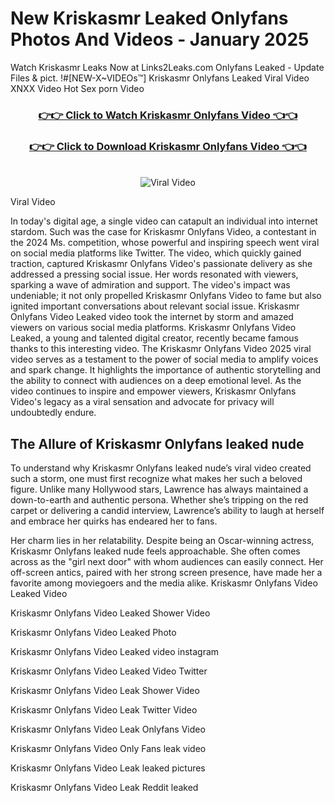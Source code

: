 # New Kriskasmr Leaked Onlyfans Photos And Videos - January 2025

Watch Kriskasmr Leaks Now at Links2Leaks.com Onlyfans Leaked - Update Files & pict. !#[NEW-X~VIDEOs™] Kriskasmr Onlyfans Leaked Viral Video XNXX Video Hot Sex porn Video
<br>
<div align="center">
<h3><a href="https://links2leaks.com/kriskasmr" rel="nofollow">👉👉 Click to Watch Kriskasmr Onlyfans Video 👈👈</a></h3>
<h3><a href="https://links2leaks.com/kriskasmr" rel="nofollow">👉👉 Click to Download Kriskasmr Onlyfans Video 👈👈</a></h3>
<br>
<a href="https://links2leaks.com/kriskasmr" rel="nofollow"><img src="https://i.ibb.co/Gkj2r4b/banner.png" alt="Viral Video" style="max-width: 100%; display: inline-block;" data-target="animated-imageImage"></a>
</div>

Viral Video

In today's digital age, a single video can catapult an individual into internet stardom. Such was the case for Kriskasmr Onlyfans Video, a contestant in the 2024 Ms. competition, whose powerful and inspiring speech went viral on social media platforms like Twitter.
The video, which quickly gained traction, captured Kriskasmr Onlyfans Video's passionate delivery as she addressed a pressing social issue. Her words resonated with viewers, sparking a wave of admiration and support. The video's impact was undeniable; it not only propelled Kriskasmr Onlyfans Video to fame but also ignited important conversations about relevant social issue.
Kriskasmr Onlyfans Video Leaked video took the internet by storm and amazed viewers on various social media platforms. Kriskasmr Onlyfans Video Leaked, a young and talented digital creator, recently became famous thanks to this interesting video.
The Kriskasmr Onlyfans Video 2025 viral video serves as a testament to the power of social media to amplify voices and spark change. It highlights the importance of authentic storytelling and the ability to connect with audiences on a deep emotional level. As the video continues to inspire and empower viewers, Kriskasmr Onlyfans Video's legacy as a viral sensation and advocate for privacy will undoubtedly endure.

<h2>The Allure of Kriskasmr Onlyfans leaked nude</h2>


To understand why Kriskasmr Onlyfans leaked nude’s viral video created such a storm, one must first recognize what makes her such a beloved figure. Unlike many Hollywood stars, Lawrence has always maintained a down-to-earth and authentic persona. Whether she’s tripping on the red carpet or delivering a candid interview, Lawrence’s ability to laugh at herself and embrace her quirks has endeared her to fans.

Her charm lies in her relatability. Despite being an Oscar-winning actress, Kriskasmr Onlyfans leaked nude feels approachable. She often comes across as the "girl next door" with whom audiences can easily connect. Her off-screen antics, paired with her strong screen presence, have made her a favorite among moviegoers and the media alike.
Kriskasmr Onlyfans Video Leaked Video

Kriskasmr Onlyfans Video Leaked Shower Video

Kriskasmr Onlyfans Video Leaked Photo

Kriskasmr Onlyfans Video Leaked video instagram

Kriskasmr Onlyfans Video Leaked Video Twitter

Kriskasmr Onlyfans Video Leak Shower Video

Kriskasmr Onlyfans Video Leak Twitter Video

Kriskasmr Onlyfans Video Leak Onlyfans Video

Kriskasmr Onlyfans Video Only Fans leak video

Kriskasmr Onlyfans Video Leak leaked pictures

Kriskasmr Onlyfans Video Leak Reddit leaked